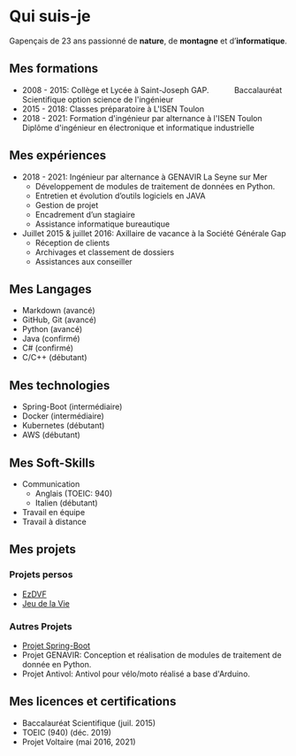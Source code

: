 # Qui suis-je

Gapençais de 23 ans passionné de **nature**, de **montagne** et d’**informatique**.

## Mes formations

- 2008 - 2015: Collège et Lycée à Saint-Joseph GAP.
&emsp;&emsp;&emsp;Baccalauréat Scientifique option science de l'ingénieur  
- 2015 - 2018: Classes préparatoire à L'ISEN Toulon
- 2018 - 2021: Formation d'ingénieur par alternance à l'ISEN Toulon
&emsp;&emsp;&emsp;Diplôme d'ingénieur en électronique et informatique industrielle

## Mes expériences

- 2018 - 2021: Ingénieur par alternance à GENAVIR La Seyne sur Mer
    + Développement de modules de traitement de données en Python.
    + Entretien et évolution d’outils logiciels en JAVA
    + Gestion de projet
    + Encadrement d’un stagiaire
    + Assistance informatique bureautique
- Juillet 2015 & juillet 2016: Axillaire de vacance à la Société Générale Gap
    + Réception de clients
    + Archivages et classement de dossiers
    + Assistances aux conseiller

## Mes Langages

- Markdown (avancé)
- GitHub, Git (avancé)
- Python (avancé)
- Java (confirmé)
- C# (confirmé)
- C/C++ (débutant)

## Mes technologies

- Spring-Boot (intermédiaire)
- Docker (intermédiaire)
- Kubernetes (débutant)
- AWS (débutant)

## Mes Soft-Skills

- Communication
    + Anglais (TOEIC: 940)
    + Italien (débutant)
- Travail en équipe
- Travail à distance

## Mes projets

### Projets persos

- [EzDVF](https://github.com/louisonsarlinmagnus/EzDVF)
- [Jeu de la Vie](https://github.com/louisonsarlinmagnus/Jeu-de-la-vie)

### Autres Projets

- [Projet Spring-Boot](https://github.com/orgs/Projet-Spring-Boot)
- Projet GENAVIR: Conception et réalisation de modules de traitement de donnée en Python.
- Projet Antivol: Antivol pour vélo/moto réalisé a base d'Arduino.

## Mes licences et certifications

- Baccalauréat Scientifique (juil. 2015)
- TOEIC (940) (déc. 2019)
- Projet Voltaire (mai 2016, 2021)
